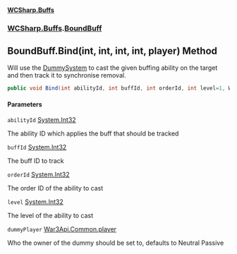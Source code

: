 #### [WCSharp.Buffs](index.md 'index')
### [WCSharp.Buffs](WCSharp.Buffs.md 'WCSharp.Buffs').[BoundBuff](WCSharp.Buffs.BoundBuff.md 'WCSharp.Buffs.BoundBuff')

## BoundBuff.Bind(int, int, int, int, player) Method

Will use the [DummySystem](../WCSharp.Dummies/WCSharp.Dummies.DummySystem.md 'WCSharp.Dummies.DummySystem') to cast the given buffing ability on the target and then track it to synchronise removal.

```csharp
public void Bind(int abilityId, int buffId, int orderId, int level=1, War3Api.Common.player dummyPlayer=null);
```
#### Parameters

<a name='WCSharp.Buffs.BoundBuff.Bind(int,int,int,int,War3Api.Common.player).abilityId'></a>

`abilityId` [System.Int32](https://docs.microsoft.com/en-us/dotnet/api/System.Int32 'System.Int32')

The ability ID which applies the buff that should be tracked

<a name='WCSharp.Buffs.BoundBuff.Bind(int,int,int,int,War3Api.Common.player).buffId'></a>

`buffId` [System.Int32](https://docs.microsoft.com/en-us/dotnet/api/System.Int32 'System.Int32')

The buff ID to track

<a name='WCSharp.Buffs.BoundBuff.Bind(int,int,int,int,War3Api.Common.player).orderId'></a>

`orderId` [System.Int32](https://docs.microsoft.com/en-us/dotnet/api/System.Int32 'System.Int32')

The order ID of the ability to cast

<a name='WCSharp.Buffs.BoundBuff.Bind(int,int,int,int,War3Api.Common.player).level'></a>

`level` [System.Int32](https://docs.microsoft.com/en-us/dotnet/api/System.Int32 'System.Int32')

The level of the ability to cast

<a name='WCSharp.Buffs.BoundBuff.Bind(int,int,int,int,War3Api.Common.player).dummyPlayer'></a>

`dummyPlayer` [War3Api.Common.player](https://docs.microsoft.com/en-us/dotnet/api/War3Api.Common.player 'War3Api.Common.player')

Who the owner of the dummy should be set to, defaults to Neutral Passive